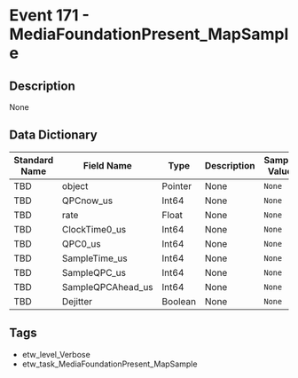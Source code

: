 # Event 171 - MediaFoundationPresent_MapSample

## Description
None

## Data Dictionary
|Standard Name|Field Name|Type|Description|Sample Value|
|---|---|---|---|---|
|TBD|object|Pointer|None|`None`|
|TBD|QPCnow_us|Int64|None|`None`|
|TBD|rate|Float|None|`None`|
|TBD|ClockTime0_us|Int64|None|`None`|
|TBD|QPC0_us|Int64|None|`None`|
|TBD|SampleTime_us|Int64|None|`None`|
|TBD|SampleQPC_us|Int64|None|`None`|
|TBD|SampleQPCAhead_us|Int64|None|`None`|
|TBD|Dejitter|Boolean|None|`None`|

## Tags
* etw_level_Verbose
* etw_task_MediaFoundationPresent_MapSample